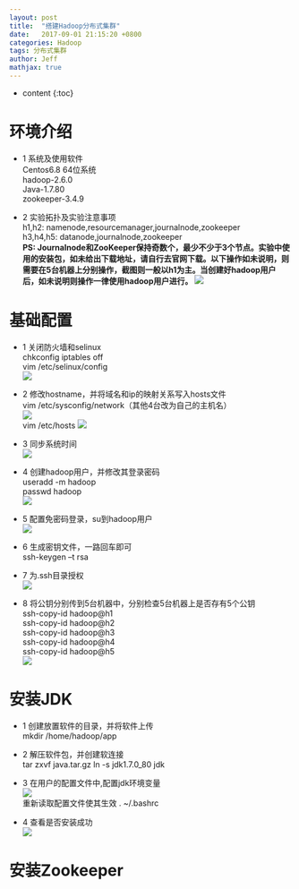 ```yaml
---
layout: post
title:  "搭建Hadoop分布式集群"
date:   2017-09-01 21:15:20 +0800
categories: Hadoop
tags: 分布式集群
author: Jeff
mathjax: true
---
```


* content
{:toc}


# 环境介绍
* 1 系统及使用软件    
    Centos6.8 64位系统    
    hadoop-2.6.0    
    Java-1.7.80    
    zookeeper-3.4.9

* 2 实验拓扑及实验注意事项<br>
    h1,h2: namenode,resourcemanager,journalnode,zookeeper    
    h3,h4,h5: datanode,journalnode,zookeeper    
    **PS: Journalnode和ZooKeeper保持奇数个，最少不少于3个节点。实验中使用的安装包，如未给出下载地址，请自行去官网下载。以下操作如未说明，则需要在5台机器上分别操作，截图则一般以h1为主。当创建好hadoop用户后，如未说明则操作一律使用hadoop用户进行。** 
    ![](http://ov7z79pcc.bkt.clouddn.com/15043115750991.jpg)

# 基础配置
* 1 关闭防火墙和selinux    
    chkconfig iptables off    
    vim /etc/selinux/config    
    ![](http://ov7z79pcc.bkt.clouddn.com/15037291026190.jpg)
    
* 2 修改hostname，并将域名和ip的映射关系写入hosts文件    
    vim /etc/sysconfig/network（其他4台改为自己的主机名）    
    ![](http://ov7z79pcc.bkt.clouddn.com/15037291270890.jpg)<br>
    vim /etc/hosts 
    ![](http://ov7z79pcc.bkt.clouddn.com/15043120325447.jpg)

* 3 同步系统时间    
    ![](http://ov7z79pcc.bkt.clouddn.com/15037291814068.jpg)
    
* 4 创建hadoop用户，并修改其登录密码    
    useradd -m hadoop<br>
    passwd hadoop<br>
    ![](http://ov7z79pcc.bkt.clouddn.com/15037292020082.jpg)
    
* 5 配置免密码登录，su到hadoop用户<br>
    ![](http://ov7z79pcc.bkt.clouddn.com/15037292207645.jpg)

* 6 生成密钥文件，一路回车即可    
    ssh-keygen –t rsa    
    
* 7 为.ssh目录授权    
    ![](http://ov7z79pcc.bkt.clouddn.com/15037292610825.jpg)
    
* 8 将公钥分别传到5台机器中，分别检查5台机器上是否存有5个公钥<br>
    ssh-copy-id hadoop@h1    
    ssh-copy-id hadoop@h2    
    ssh-copy-id hadoop@h3    
    ssh-copy-id hadoop@h4    
    ssh-copy-id hadoop@h5    
    ![](http://ov7z79pcc.bkt.clouddn.com/15043124613928.jpg)

# 安装JDK
* 1 创建放置软件的目录，并将软件上传    
    mkdir /home/hadoop/app

* 2 解压软件包，并创建软连接    
    tar zxvf java.tar.gz 
    ln -s jdk1.7.0_80 jdk
    
* 3 在用户的配置文件中,配置jdk环境变量    
    ![](http://ov7z79pcc.bkt.clouddn.com/15037293678779.jpg)<br>
    重新读取配置文件使其生效 
    . ~/.bashrc
    
* 4 查看是否安装成功    
    ![](http://ov7z79pcc.bkt.clouddn.com/15037294033187.jpg)

# 安装Zookeeper

